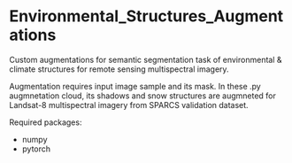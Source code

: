 # Environmental_Structures_Augmentations
Custom augmentations for semantic segmentation task of environmental &amp; climate structures for remote sensing multispectral imagery.

Augmentation requires input image sample and its mask. In these .py augmnetation cloud, its shadows and snow structures are augmneted for Landsat-8 multispectral imagery from SPARCS validation dataset.

Required packages:
- numpy
- pytorch
